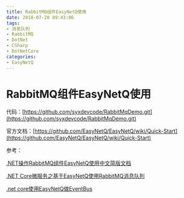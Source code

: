 ```yaml
---
title: RabbitMQ组件EasyNetQ使用
date: 2018-07-20 09:43:06
tags:
- 消息队列
- RabbitMQ
- DotNet
- CSharp
- DotNetCore
categories: 
- EasyNetQ
---
```

# RabbitMQ组件EasyNetQ使用

代码：[https://github.com/syxdevcode/RabbitMqDemo.git](https://github.com/syxdevcode/RabbitMqDemo.git)

官方文档：[https://github.com/EasyNetQ/EasyNetQ/wiki/Quick-Start](https://github.com/EasyNetQ/EasyNetQ/wiki/Quick-Start)

参考：

[.NET操作RabbitMQ组件EasyNetQ使用中文简版文档](http://www.cnblogs.com/panzi/p/6337568.html)

[.NET Core微服务之基于EasyNetQ使用RabbitMQ消息队列](https://www.cnblogs.com/edisonchou/p/aspnetcore_easynetq_basicdemo_foundation.html)

[.net core使用EasyNetQ做EventBus](https://www.cnblogs.com/focus-lei/p/9121095.html)
